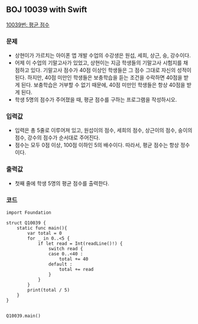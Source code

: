 
## BOJ 10039 with Swift

[10039번: 평균 점수](https://www.acmicpc.net/problem/10039)

### 문제
 - 상현이가 가르치는 아이폰 앱 개발 수업의 수강생은 원섭, 세희, 상근, 숭, 강수이다.
 - 어제 이 수업의 기말고사가 있었고, 상현이는 지금 학생들의 기말고사 시험지를 채점하고 있다. 기말고사 점수가 40점 이상인 학생들은 그 점수 그대로 자신의 성적이 된다. 하지만, 40점 미만인 학생들은 보충학습을 듣는 조건을 수락하면 40점을 받게 된다. 보충학습은 거부할 수 없기 때문에, 40점 미만인 학생들은 항상 40점을 받게 된다.
 - 학생 5명의 점수가 주어졌을 때, 평균 점수를 구하는 프로그램을 작성하시오.

### 입력값
 - 입력은 총 5줄로 이루어져 있고, 원섭이의 점수, 세희의 점수, 상근이의 점수, 숭이의 점수, 강수의 점수가 순서대로 주어진다.
 - 점수는 모두 0점 이상, 100점 이하인 5의 배수이다. 따라서, 평균 점수는 항상 정수이다.

### 출력값
 - 첫째 줄에 학생 5명의 평균 점수를 출력한다.

### 코드
```
import Foundation

struct Q10039 {
    static func main(){
        var total = 0
        for _ in 0..<5 {
            if let read = Int(readLine()!) {
                switch read {
                case 0..<40 :
                    total += 40
                default :
                    total += read
                }
            }
        }
        print(total / 5)
    }
}


Q10039.main()
```